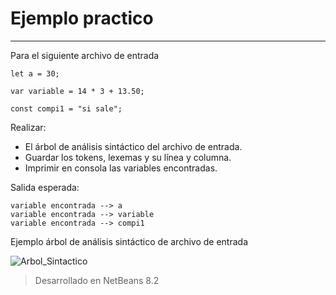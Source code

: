 # Ejemplo practico
------
Para el siguiente archivo de entrada 

```
let a = 30;

var variable = 14 * 3 + 13.50;

const compi1 = "si sale";

```
Realizar:
+ El árbol de análisis sintáctico del archivo de entrada.
+ Guardar los tokens, lexemas y su línea y columna.
+ Imprimir en consola las variables encontradas.

Salida esperada:

```
variable encontrada --> a
variable encontrada --> variable
variable encontrada --> compi1

```

Ejemplo árbol de análisis sintáctico de archivo de entrada

![Arbol_Sintactico](https://user-images.githubusercontent.com/45029403/129074792-cf3fd186-1a25-49cd-822d-132a31b5f737.jpg)


> Desarrollado en NetBeans 8.2
